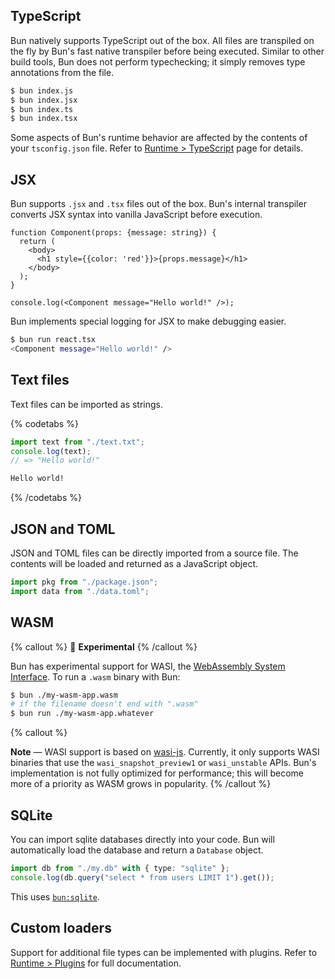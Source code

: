 ## TypeScript

Bun natively supports TypeScript out of the box. All files are transpiled on the fly by Bun's fast native transpiler before being executed. Similar to other build tools, Bun does not perform typechecking; it simply removes type annotations from the file.

```bash
$ bun index.js
$ bun index.jsx
$ bun index.ts
$ bun index.tsx
```

Some aspects of Bun's runtime behavior are affected by the contents of your `tsconfig.json` file. Refer to [Runtime > TypeScript](https://bun.sh/docs/runtime/typescript) page for details.

## JSX

Bun supports `.jsx` and `.tsx` files out of the box. Bun's internal transpiler converts JSX syntax into vanilla JavaScript before execution.

```tsx#react.tsx
function Component(props: {message: string}) {
  return (
    <body>
      <h1 style={{color: 'red'}}>{props.message}</h1>
    </body>
  );
}

console.log(<Component message="Hello world!" />);
```

Bun implements special logging for JSX to make debugging easier.

```bash
$ bun run react.tsx
<Component message="Hello world!" />
```

## Text files

Text files can be imported as strings.

{% codetabs %}

```ts#index.ts
import text from "./text.txt";
console.log(text);
// => "Hello world!"
```

```txt#text.txt
Hello world!
```

{% /codetabs %}

## JSON and TOML

JSON and TOML files can be directly imported from a source file. The contents will be loaded and returned as a JavaScript object.

```ts
import pkg from "./package.json";
import data from "./data.toml";
```

## WASM

{% callout %}
🚧 **Experimental**
{% /callout %}

Bun has experimental support for WASI, the [WebAssembly System Interface](https://github.com/WebAssembly/WASI). To run a `.wasm` binary with Bun:

```bash
$ bun ./my-wasm-app.wasm
# if the filename doesn't end with ".wasm"
$ bun run ./my-wasm-app.whatever
```

{% callout %}

**Note** — WASI support is based on [wasi-js](https://github.com/sagemathinc/cowasm/tree/main/core/wasi-js). Currently, it only supports WASI binaries that use the `wasi_snapshot_preview1` or `wasi_unstable` APIs. Bun's implementation is not fully optimized for performance; this will become more of a priority as WASM grows in popularity.
{% /callout %}

## SQLite

You can import sqlite databases directly into your code. Bun will automatically load the database and return a `Database` object.

```ts
import db from "./my.db" with { type: "sqlite" };
console.log(db.query("select * from users LIMIT 1").get());
```

This uses [`bun:sqlite`](https://bun.sh/docs/api/sqlite).

## Custom loaders

Support for additional file types can be implemented with plugins. Refer to [Runtime > Plugins](https://bun.sh/docs/bundler/plugins) for full documentation.

<!--

A loader determines how to map imports &amp; file extensions to transforms and output.

Currently, Bun implements the following loaders:

| Input | Loader                        | Output |
| ----- | ----------------------------- | ------ |
| .js   | JSX + JavaScript              | .js    |
| .jsx  | JSX + JavaScript              | .js    |
| .ts   | TypeScript + JavaScript       | .js    |
| .tsx  | TypeScript + JSX + JavaScript | .js    |
| .mjs  | JavaScript                    | .js    |
| .cjs  | JavaScript                    | .js    |
| .mts  | TypeScript                    | .js    |
| .cts  | TypeScript                    | .js    |
| .toml | TOML                          | .js    |
| .css  | CSS                           | .css   |
| .env  | Env                           | N/A    |
| .\*   | file                          | string |

Everything else is treated as `file`. `file` replaces the import with a URL (or a path).

You can configure which loaders map to which extensions by passing `--loaders` to `bun`. For example:

```sh
$ bun --loader=.js:js
```

This will disable JSX transforms for `.js` files. -->
